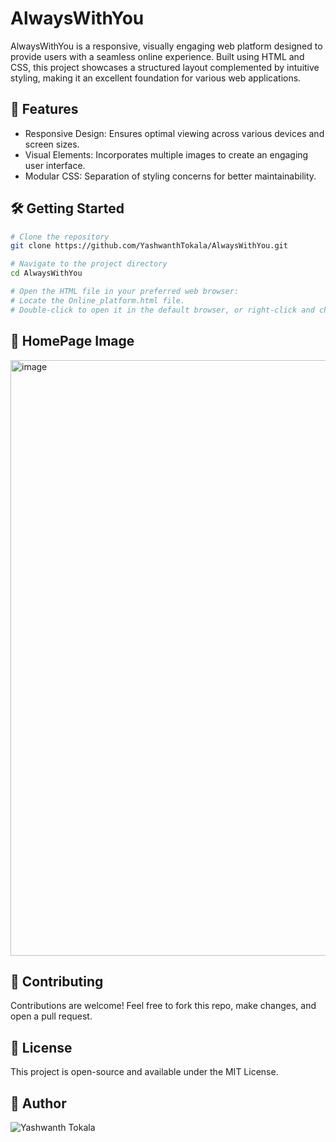 # AlwaysWithYou

AlwaysWithYou is a responsive, visually engaging web platform designed to provide users with a seamless online experience. Built using HTML and CSS, this project showcases a structured layout complemented by intuitive styling, making it an excellent foundation for various web applications.

## 🚀 Features

- Responsive Design: Ensures optimal viewing across various devices and screen sizes.
- Visual Elements: Incorporates multiple images to create an engaging user interface.
- Modular CSS: Separation of styling concerns for better maintainability.

## 🛠️ Getting Started
```bash
# Clone the repository
git clone https://github.com/YashwanthTokala/AlwaysWithYou.git

# Navigate to the project directory
cd AlwaysWithYou

# Open the HTML file in your preferred web browser:
# Locate the Online_platform.html file.
# Double-click to open it in the default browser, or right-click and choose your desired browser.
```

## 📸 HomePage Image
<img width="953" alt="image" src="https://github.com/user-attachments/assets/dfd43075-bc6e-4ee8-8746-fefbc9107b67" />

## 🤝 Contributing
Contributions are welcome! Feel free to fork this repo, make changes, and open a pull request.

## 📄 License
This project is open-source and available under the MIT License.

## 👤 Author
![Yashwanth Tokala](https://github.com/YashwanthTokala)
